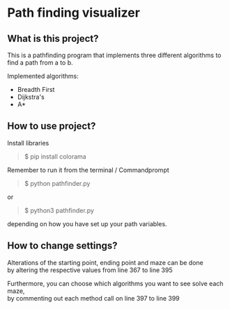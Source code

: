 # Path finding visualizer


## What is this project?
This is a pathfinding program that implements three different algorithms to find a path from a to b.

Implemented algorithms:
- Breadth First
- Dijkstra's
- A*

## How to use project?
Install libraries

> $ pip install colorama

Remember to run it from the terminal / Commandprompt

> $ python pathfinder.py  

or

> $ python3 pathfinder.py  

depending on how you have set up your path variables.

## How to change settings?
Alterations of the starting point, ending point and maze can be done  
by altering the respective values from line 367 to line 395  

Furthermore, you can choose which algorithms you want to see solve each maze,  
by commenting out each method call on line 397 to line 399
